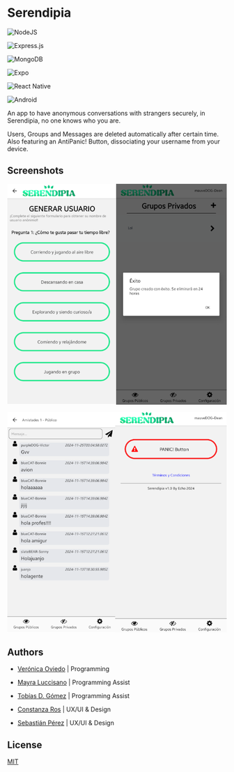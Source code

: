 
# Serendipia

![NodeJS](https://img.shields.io/badge/node.js-6DA55F?style=for-the-badge&logo=node.js&logoColor=white)

![Express.js](https://img.shields.io/badge/express.js-%23404d59.svg?style=for-the-badge&logo=express&logoColor=%2361DAFB)

![MongoDB](https://img.shields.io/badge/MongoDB-%234ea94b.svg?style=for-the-badge&logo=mongodb&logoColor=white)

![Expo](https://img.shields.io/badge/expo-1C1E24?style=for-the-badge&logo=expo&logoColor=#D04A37)

![React Native](https://img.shields.io/badge/react_native-%2320232a.svg?style=for-the-badge&logo=react&logoColor=%2361DAFB)

![Android](https://img.shields.io/badge/Android-3DDC84?style=for-the-badge&logo=android&logoColor=white)

An app to have anonymous conversations with strangers securely, in Serendipia, no one knows who you are.

Users, Groups and Messages are deleted automatically after certain time.
Also featuring an AntiPanic! Button, dissociating your username from your device.

## Screenshots

![App Screenshot](https://raw.githubusercontent.com/tia-porota/serendipia/refs/heads/main/screenshots/seren1.png)

![App Screenshot](https://raw.githubusercontent.com/tia-porota/serendipia/refs/heads/main/screenshots/seren2.png)
## Authors

- [Verónica Oviedo](https://www.github.com/tia-porota) | Programming

- [Mayra Luccisano](https://github.com/maymay031222/) | Programming Assist

- [Tobías D. Gómez](https://www.github.com/tobigd) | Programming Assist

- [Constanza Ros](mailto:constanzaros1127@gmail.com) | UX/UI & Design

- [Sebastián Pérez](mailto:sebastianperez1608@gmail.com) | UX/UI & Design
## License

[MIT](https://choosealicense.com/licenses/mit/)


